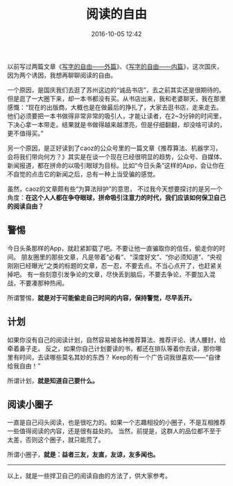 ﻿---
layout: post
title:  "阅读的自由"
date:  2016-10-05 12:42
categories: Reading
tags: Essay
---

以前写过两篇文章《[写字的自由——外篇](/writing/2016/01/11/writing-freedom.html)》、《[写字的自由——内篇](/writing/2016/02/22/writing-freedom-2.html)》，这次国庆，因为两个诱因，我想再聊聊阅读的自由。

一个原因，是国庆我们去逛了苏州这边的“诚品书店”，去之前其实还是很期待的。但是逛了一大圈下来，却一本书都没有买。从书店出来，我和老婆聊天，我在那里感慨：“现在的出版商，大概也是在做最后的挣扎了，大家去逛书店，走来走去。他们必须要把一本书做得非常非常的吸引人，才能让读者，在2~3分钟的时间里，下决心拿一本带走。结果就是书做得越来越漂亮，但是仔细翻翻，却没啥可读的，更不值得买。”

另一个原因，是正好读到了caoz的公众号里的一篇文章《推荐算法、机器学习，会将我们带向何方？》其实是在谈一个现在已经很明显的趋势，公众号、自媒体、新闻报道，都在拼命的以吸引眼球为目标。比如“今日头条”这样的App，会让你在不自觉的点击它的新闻之后，总有一种上当受骗的感觉。

虽然，caoz的文章颇有些“为算法辩护”的意思， 不过我今天想要探讨的是另一个角度：**在这个人人都在争夺眼球，拼命吸引注意力的时代，我们应该如何保卫自己的阅读自由？**

## 警惕

今日头条那样的App，就赶紧卸载了吧。不要让他一直骗取你的信任，偷走你的时间。
朋友圈里的那些文章，凡是带着“必看”、“深度好文”、“你必须知道”、“央视刚刚已经曝光”之类的标题的文章，忍一忍，不要去点。不当心点开了，也赶紧关掉吧。
有一些刻意引发争论的文章，尽快丢到脑后，不要去争论，不要加入混战，不要凑那种热闹。

所谓警惕，**就是对于可能偷走自己时间的内容，保持警觉，尽早丢开。**

## 计划

如果你没有自己的阅读计划，自然容易被各种推荐算法、推荐评论、诱人腰封，给牵着鼻子走。
反之，如果你自己计划要读的书，都还在排队等着你去读，那你哪里有时间，去读哪些莫名其妙的东西？
Keep的有一个广告词我很喜欢——“自律给我自由！”

所谓计划，**就是知道自己要什么。**

## 阅读小圈子

一直是自己闷头阅读，也是很吃力的。如果一个志趣相投的小圈子，不是互相推荐一些值得阅读的内容，还是很有益处的。
当然，前提是，这群人的品位都不至于太差，否则这个圈子，就只能荒了。

所谓小圈子，**就是：益者三友，友直，友谅，友多闻也。**

----
以上，就是一些捍卫自己的阅读自由的方法了，供大家参考。